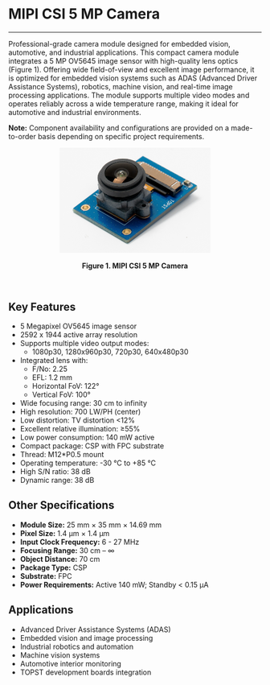 # MIPI CSI 5 MP Camera
---

Professional-grade camera module designed for embedded vision, automotive, and industrial applications.
This compact camera module integrates a 5 MP OV5645 image sensor with high-quality lens optics (Figure 1). Offering wide field-of-view and excellent image performance, it is optimized for embedded vision systems such as ADAS (Advanced Driver Assistance Systems), robotics, machine vision, and real-time image processing applications. The module supports multiple video modes and operates reliably across a wide temperature range, making it ideal for automotive and industrial environments.

**Note:** Component availability and configurations are provided on a made-to-order basis depending on specific project requirements.

<p align="center"><img src="https://raw.githubusercontent.com/topst-development/Documentation/refs/heads/main/Assets/accessories/Tsolution_5mp_camera_crop.png" width="300"></p>
<p align="center"><strong>Figure 1. MIPI CSI 5 MP Camera</strong></p><br/>

## Key Features

- 5 Megapixel OV5645 image sensor
- 2592 x 1944 active array resolution
- Supports multiple video output modes:  
  - 1080p30, 1280x960p30, 720p30, 640x480p30
- Integrated lens with:  
  - F/No: 2.25  
  - EFL: 1.2 mm  
  - Horizontal FoV: 122°  
  - Vertical FoV: 100°
- Wide focusing range: 30 cm to infinity
- High resolution: 700 LW/PH (center)
- Low distortion: TV distortion <12%
- Excellent relative illumination: ≥55%
- Low power consumption: 140 mW active
- Compact package: CSP with FPC substrate
- Thread: M12*P0.5 mount
- Operating temperature: -30 °C to +85 °C
- High S/N ratio: 38 dB
- Dynamic range: 38 dB

## Other Specifications

- **Module Size:** 25 mm × 35 mm × 14.69 mm
- **Pixel Size:** 1.4 μm × 1.4 μm
- **Input Clock Frequency:** 6 - 27 MHz
- **Focusing Range:** 30 cm – ∞
- **Object Distance:** 70 cm
- **Package Type:** CSP
- **Substrate:** FPC
- **Power Requirements:** Active 140 mW; Standby < 0.15 μA

## Applications

- Advanced Driver Assistance Systems (ADAS)
- Embedded vision and image processing
- Industrial robotics and automation
- Machine vision systems
- Automotive interior monitoring
- TOPST development boards integration

